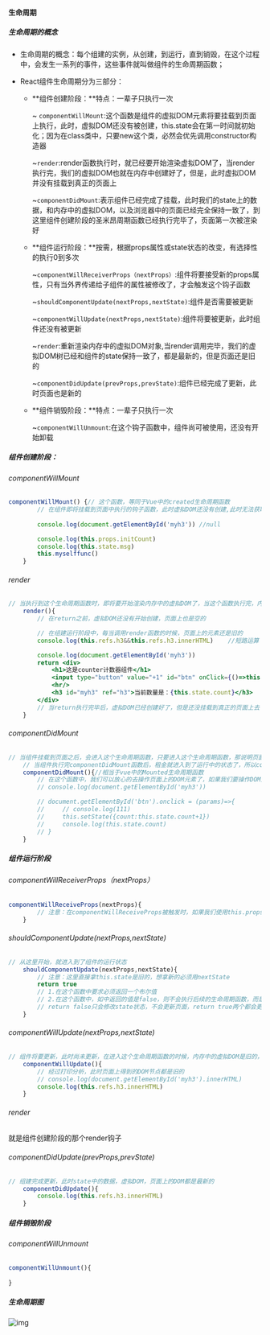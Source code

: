 #### 生命周期

##### 生命周期的概念

- 生命周期的概念：每个组建的实例，从创建，到运行，直到销毁，在这个过程中，会发生一系列的事件，这些事件就叫做组件的生命周期函数；

- React组件生命周期分为三部分：

  - **组件创建阶段：**特点：一辈子只执行一次

    ~ `componentWillMount`:这个函数是组件的虚拟DOM元素将要挂载到页面上执行，此时，虚拟DOM还没有被创建，this.state会在第一时间就初始化；因为在class类中，只要new这个类，必然会优先调用constructor构造器

    ~`render`:render函数执行时，就已经要开始渲染虚拟DOM了，当render执行完，我们的虚拟DOM也就在内存中创建好了，但是，此时虚拟DOM并没有挂载到真正的页面上

    ~`componentDidMount`:表示组件已经完成了挂载，此时我们的state上的数据，和内存中的虚拟DOM，以及浏览器中的页面已经完全保持一致了，到这里组件创建阶段的圣米昂周期函数已经执行完毕了，页面第一次被渲染好

  - **组件运行阶段：**按需，根据props属性或state状态的改变，有选择性的执行0到多次

    ~`componentWillReceiverProps（nextProps）`:组件将要接受新的props属性，只有当外界传递给子组件的属性被修改了，才会触发这个钩子函数

    ~`shouldComponentUpdate(nextProps,nextState)`:组件是否需要被更新

    ~`componentWillUpdate(nextProps,nextState)`:组件将要被更新，此时组件还没有被更新

    ~`render`:重新渲染内存中的虚拟DOM对象,当render调用完毕，我们的虚拟DOM树已经和组件的state保持一致了，都是最新的，但是页面还是旧的

    ~`componentDidUpdate(prevProps,prevState)`:组件已经完成了更新，此时页面也是新的

  - **组件销毁阶段：**特点：一辈子只执行一次

    ~`componentWillUnmount`:在这个钩子函数中，组件尚可被使用，还没有开始卸载

##### 组件创建阶段：

###### componentWillMount

````js
componentWillMount() {// 这个函数，等同于Vue中的created生命周期函数
        // 在组件即将挂载到页面中执行的钩子函数，此时虚拟DOM还没有创建,此时无法获取到页面上的任何元素，在这个阶段无法操作页面上的DOM元素
        
        console.log(document.getElementById('myh3')) //null

        console.log(this.props.initCount)
        console.log(this.state.msg)
        this.myselffunc()
    }
````

###### render

````jsx
// 当执行到这个生命周期函数时，即将要开始渲染内存中的虚拟DOM了，当这个函数执行完，内存中就有了一个渲染好的虚拟DOM，但是，页面上并没有真正显示DOM元素
    render(){
        // 在return之前，虚拟DOM还没有开始创建，页面上也是空的

        // 在组建运行阶段中，每当调用render函数的时候，页面上的元素还是旧的
        console.log(this.refs.h3&&this.refs.h3.innerHTML)    //短路运算

        console.log(document.getElementById('myh3'))
        return <div>
            <h1>这是counter计数器组件</h1> 
            <input type="button" value="+1" id="btn" onClick={()=>this.add()} />
            <hr/>
            <h3 id="myh3" ref="h3">当前数量是：{this.state.count}</h3>
        </div>
        // 当return执行完毕后，虚拟DOM已经创建好了，但是还没挂载到真正的页面上去
    }
````

###### componentDidMount

````js
// 当组件挂载到页面之后，会进入这个生命周期函数，只要进入这个生命周期函数，那说明页面中已经有DOM元素了
    // 当组件执行完componentDidMount函数后，租金就进入到了运行中的状态了，所以componentDidMount是组件创建阶段的最后一个函数
    componentDidMount(){//相当于vue中的Mounted生命周期函数
        // 在这个函数中，我们可以放心的去操作页面上的DOM元素了，如果我们要操作DOM元素，最早中能在这个生命周期函数中执行
        // console.log(document.getElementById('myh3'))

        // document.getElementById('btn').onclick = (params)=>{
        //     // console.log(111)
        //     this.setState({count:this.state.count+1})
        //     console.log(this.state.count)
        // }
    }
````

##### 组件运行阶段

###### componentWillReceiverProps（nextProps）

````js
componentWillReceiveProps(nextProps){
        // 注意：在componentWillReceiveProps被触发时，如果我们使用this.props来获取属性值，这个属性值不是最新的，如果想要获取最新的值需要通过componentWillReceiveProps的参数列表来获取
    }
````

###### shouldComponentUpdate(nextProps,nextState)

````js
// 从这里开始，就进入到了组件的运行状态
    shouldComponentUpdate(nextProps,nextState){
        // 注意：这里直接拿this.state是旧的，想拿新的必须用nextState
        return true
        // 1.在这个函数中要求必须返回一个布尔值
        // 2.在这个函数中，如中返回的值是false，则不会执行后续的生命周期函数，而是直接退回到了运行中的状态，此时后续的render函数并没有执行，因此页面不会更新，但是组件的state状态却被改变了
        // return false只会修改state状态，不会更新页面，return true两个都会更新
    }
````

###### componentWillUpdate(nextProps,nextState)

````js
// 组件将要更新，此时尚未更新，在进入这个生命周期函数的时候，内存中的虚拟DOM是旧的，页面上的DOM元素也是旧的
    componentWillUpdate(){
        // 经过打印分析，此时页面上得到的DOM节点都是旧的
        // console.log(document.getElementById('myh3').innerHTML)
        console.log(this.refs.h3.innerHTML)
    }
````

###### render

就是组件创建阶段的那个render钩子

###### componentDidUpdate(prevProps,prevState)

````js
// 组建完成更新，此时state中的数据，虚拟DOM，页面上的DOM都是最新的
    componentDidUpdate(){
        console.log(this.refs.h3.innerHTML)
    }
````

##### 组件销毁阶段

###### componentWillUnmount

````js
componentWillUnmount(){
    
}
````

##### 生命周期图

![img](D:\Users\Administrator\Desktop\ReactStudy\笔记\React笔记\images\react.png)